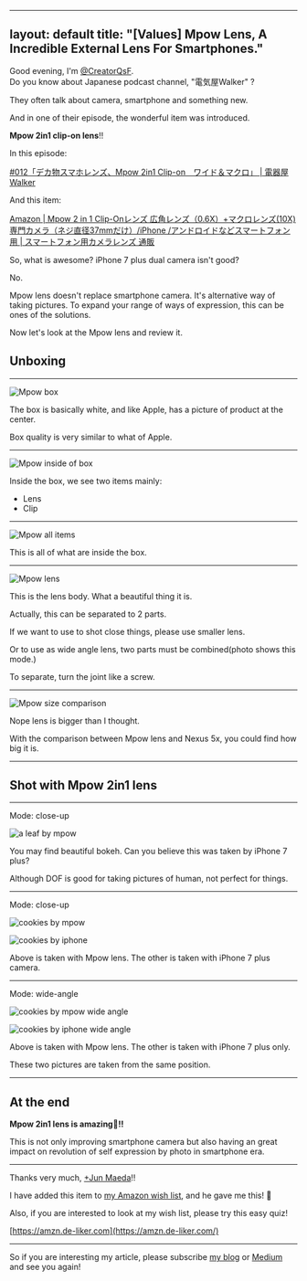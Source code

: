 
---
layout: default
title: "[Values] Mpow Lens, A Incredible External Lens For Smartphones."
---

Good evening, I'm [@CreatorQsF](https://de-liker.com/about.html).  
Do you know about Japanese podcast channel, "電気屋Walker" ?

They often talk about camera, smartphone and something new.

And in one of their episode, the wonderful item was introduced.

**Mpow 2in1 clip-on lens**!!

In this episode:

[#012「デカ物スマホレンズ、Mpow 2in1 Clip-on　ワイド＆マクロ」 | 電器屋Walker](http://www.inst-web.com/denkiya_blog/2016/07/18/772)

And this item:

[Amazon \| Mpow 2 in 1 Clip-Onレンズ 広角レンズ（0.6X）+マクロレンズ(10X) 専門カメラ（ネジ直径37mmだけ）/iPhone /アンドロイドなどスマートフォン用 | スマートフォン用カメラレンズ 通販](https://www.amazon.co.jp/dp/B019SMM3OG?tag=coffeemaker0d-22&camp=243&creative=1615&linkCode=as1&creativeASIN=B019SMM3OG&adid=047HH1370E8GA0C46RQJ&)

So, what is awesome? iPhone 7 plus dual camera isn't good?

No.

Mpow lens doesn't replace smartphone camera. It's alternative way of taking pictures. To expand your range of ways of expression, this can be ones of the solutions.

Now let's look at the Mpow lens and review it.

## Unboxing

---

![Mpow box](https://statics-de-liker-com.global.ssl.fastly.net/images/JiVZd/mpow-box_resized.jpeg)

The box is basically white, and like Apple, has a picture of product at the center.

Box quality is very similar to what of Apple.

---

![Mpow inside of box](https://statics-de-liker-com.global.ssl.fastly.net/images/JiVZd/mpow-inside-of-box_resized.jpeg)

Inside the box, we see two items mainly:

- Lens
- Clip

---

![Mpow all items](https://statics-de-liker-com.global.ssl.fastly.net/images/JiVZd/mpow-all-items_resized.jpeg)

This is all of what are inside the box.

---

![Mpow lens](https://statics-de-liker-com.global.ssl.fastly.net/images/JiVZd/mpow-lens_resized.jpeg)

This is the lens body. What a beautiful thing it is.

Actually, this can be separated to 2 parts. 

If we want to use to shot close things, please use smaller lens.

Or to use as wide angle lens, two parts must be combined(photo shows this mode.)

To separate, turn the joint like a screw.

---

![Mpow size comparison](https://statics-de-liker-com.global.ssl.fastly.net/images/JiVZd/mpow-how-big_resized.jpeg)

Nope lens is bigger than I thought.

With the comparison between Mpow lens and Nexus 5x, you could find how big it is.

---

## Shot with Mpow 2in1 lens

---

Mode: close-up

![a leaf by mpow](https://statics-de-liker-com.global.ssl.fastly.net/images/JiVZd/leaf-by-mpow_resized.jpeg)

You may find beautiful bokeh. Can you believe this was taken by iPhone 7 plus?

Although DOF is good for taking pictures of human, not perfect for things.

---

Mode: close-up

![cookies by mpow](https://statics-de-liker-com.global.ssl.fastly.net/images/JiVZd/cookie-by-mpow-close-up_resized.jpeg)

![cookies by iphone](https://statics-de-liker-com.global.ssl.fastly.net/images/JiVZd/cookie-by-iphone-close-up_resized.jpeg)

Above is taken with Mpow lens. The other is taken with iPhone 7 plus camera.

---

Mode: wide-angle

![cookies by mpow wide angle](https://statics-de-liker-com.global.ssl.fastly.net/images/JiVZd/cookie-by-mpow-wide-angle_resized.jpeg)

![cookies by iphone wide angle](https://statics-de-liker-com.global.ssl.fastly.net/images/JiVZd/cookie-by-iphone-wide-angle_resized.jpeg)

Above is taken with Mpow lens. The other is taken with iPhone 7 plus only.

These two pictures are taken from the same position.

---

## At the end

**Mpow 2in1 lens is amazing🙌!!**

This is not only improving smartphone camera but also having an great impact on revolution of self expression by photo in smartphone era.

---

Thanks very much, [+Jun Maeda](https://plus.google.com/+JunMaedajuner)!!

I have added this item to [my Amazon wish list](https://www.amazon.co.jp/registry/wishlist/1NVXMMW5X0P3T/ref=cm_sw_r_cp_ep_ws_Xu8tybXYJ4792), and he gave me this! 🎉

Also, if you are interested to look at my wish list, please try this easy quiz! 

[https://amzn.de-liker.com](https://amzn.de-liker.com/)

---

So if you are interesting my article, please subscribe [my blog](https://de-liker.com/rss/rss.xml) or [Medium](https://medium.com/de-liker) and see you again!